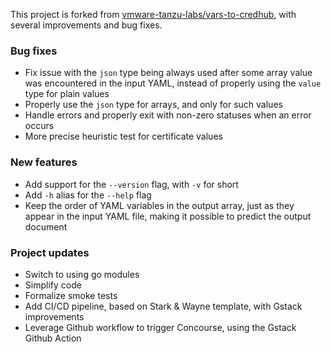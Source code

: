 This project is forked from [vmware-tanzu-labs/vars-to-credhub](https://github.com/vmware-tanzu-labs/vars-to-credhub), with several improvements and bug fixes.

### Bug fixes

- Fix issue with the `json` type being always used after some array value was encountered in the input YAML, instead of properly using the `value` type for plain values
- Properly use the `json` type for arrays, and only for such values
- Handle errors and properly exit with non-zero statuses when an error occurs
- More precise heuristic test for certificate values

### New features

- Add support for the `--version` flag, with `-v` for short
- Add `-h` alias for the `--help` flag
- Keep the order of YAML variables in the output array, just as they appear in the input YAML file, making it possible to predict the output document

### Project updates

- Switch to using go modules
- Simplify code
- Formalize smoke tests
- Add CI/CD pipeline, based on Stark & Wayne template, with Gstack improvements
- Leverage Github workflow to trigger Concourse, using the Gstack Github Action
